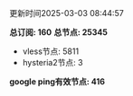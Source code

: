更新时间2025-03-03 08:44:57

**总订阅: 160**
**总节点: 25345**
- vless节点: 5811
- hysteria2节点: 3

**google ping有效节点: 416**
